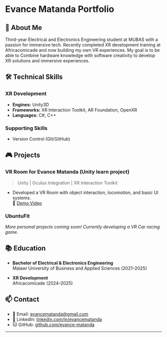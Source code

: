 # Evance Matanda Portfolio
## 👋 About Me
Third-year Electrical and Electronics Engineering student at MUBAS with a passion for immersive tech. Recently completed XR development training at Africacomicade and now building my own VR experiences. My goal is to be able to Combine hardware knowledge with software creativity to develop XR solutions and immersive experiences.

## 🛠️ Technical Skills
### XR Development
- **Engines:** Unity3D
- **Frameworks:** XR Interaction Toolkit, AR Foundation, OpenXR
- **Languages:** C#, C++

### Supporting Skills
- Version Control (Git/GitHub)

## 🎮 Projects
### VR Room for Evance Matanda (Unity learn project)
> Unity | Oculus Integration | XR Interaction Toolkit  
- Developed a VR Room with object interaction, locomotion, and basic UI systems.  
🔗 [Demo Video](https://youtu.be/PnxcSMzab5I)

### UbuntuFit
>  
*More personal projects coming soon! Currently developing a VR Car racing game.*

## 📚 Education
- **Bachelor of Electrical & Electronics Engineering**  
  Malawi University of Business and Applied Sciences (2021–2025)

- **XR Development**  
  Africacomicade (2024-2025)


## 📫 Contact
- 📧 Email: [evancematanda@gmail.com](mailto:evancematanda@gmail.com)
- 🔗 LinkedIn: [linkedin.com/in/evancematanda](https://www.linkedin.com/in/evance-matanda-39b095314/)
- 🐱 GitHub: [github.com/evance-matanda](https://github.com/evance-matanda)

---
